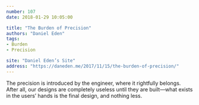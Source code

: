 ```yaml
---
number: 107
date: 2018-01-29 10:05:00

title: "The Burden of Precision"
authors: "Daniel Eden"
tags:
- Burden
- Precision

site: "Daniel Eden’s Site"
address: "https://daneden.me/2017/11/15/the-burden-of-precision/"
---
```


The precision is introduced by the engineer, where it rightfully belongs. After all, our designs are completely useless until they are built—what exists in the users’ hands is the final design, and nothing less.
